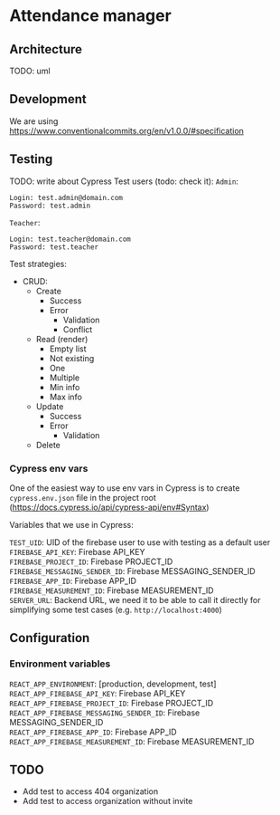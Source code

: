 # Attendance manager

## Architecture

TODO: uml

## Development

We are using https://www.conventionalcommits.org/en/v1.0.0/#specification

## Testing

TODO: write about Cypress
Test users (todo: check it):
`Admin`:

```
Login: test.admin@domain.com
Password: test.admin
```

`Teacher`:

```
Login: test.teacher@domain.com
Password: test.teacher
```

Test strategies:

- CRUD:
  - Create
    - Success
    - Error
      - Validation
      - Conflict
  - Read (render)
    - Empty list
    - Not existing
    - One
    - Multiple
    - Min info
    - Max info
  - Update
    - Success
    - Error
      - Validation
  - Delete

### Cypress env vars

One of the easiest way to use env vars in Cypress is to create `cypress.env.json` file in the project root (https://docs.cypress.io/api/cypress-api/env#Syntax)

Variables that we use in Cypress:

`TEST_UID`: UID of the firebase user to use with testing as a default user<br />
`FIREBASE_API_KEY`: Firebase API_KEY<br />
`FIREBASE_PROJECT_ID`: Firebase PROJECT_ID<br />
`FIREBASE_MESSAGING_SENDER_ID`: Firebase MESSAGING_SENDER_ID<br />
`FIREBASE_APP_ID`: Firebase APP_ID<br />
`FIREBASE_MEASUREMENT_ID`: Firebase MEASUREMENT_ID<br />
`SERVER_URL`: Backend URL, we need it to be able to call it directly for simplifying some test cases (e.g. `http://localhost:4000`)<br />

## Configuration

### Environment variables

`REACT_APP_ENVIRONMENT`: [production, development, test]<br />
`REACT_APP_FIREBASE_API_KEY`: Firebase API_KEY<br />
`REACT_APP_FIREBASE_PROJECT_ID`: Firebase PROJECT_ID<br />
`REACT_APP_FIREBASE_MESSAGING_SENDER_ID`: Firebase MESSAGING_SENDER_ID<br />
`REACT_APP_FIREBASE_APP_ID`: Firebase APP_ID<br />
`REACT_APP_FIREBASE_MEASUREMENT_ID`: Firebase MEASUREMENT_ID<br />

## TODO

- Add test to access 404 organization
- Add test to access organization without invite
